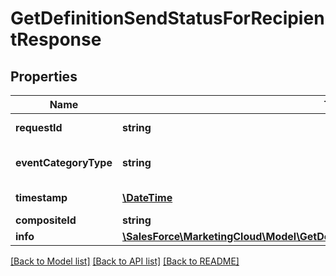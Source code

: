 # GetDefinitionSendStatusForRecipientResponse

## Properties
Name | Type | Description | Notes
------------ | ------------- | ------------- | -------------
**requestId** | **string** | The ID of the request | [optional] 
**eventCategoryType** | **string** | The status of the message | [optional] 
**timestamp** | [**\DateTime**](\DateTime.md) | The date the ... | [optional] 
**compositeId** | **string** | The Id of ... | [optional] 
**info** | [**\SalesForce\MarketingCloud\Model\GetDefinitionSendStatusForRecipientResponseInfo**](GetDefinitionSendStatusForRecipientResponseInfo.md) |  | [optional] 

[[Back to Model list]](../README.md#documentation-for-models) [[Back to API list]](../README.md#documentation-for-api-endpoints) [[Back to README]](../README.md)


